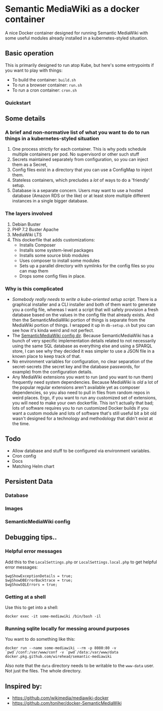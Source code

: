 # Semantic MediaWiki as a docker container

A nice Docker container designed for running Semantic MediaWiki with some useful modules already installed in a kubernetes-styled situation.

## Basic operation

This is primarily designed to run atop Kube, but here's some entrypoints if you want to play with things:

 * To build the container: `build.sh`
 * To run a browser container: `run.sh`
 * To run a cron container: `cron.sh`

### Quickstart

## Some details

### A brief and non-normative list of what you want to do to run things in a kubernetes-styled situation

 1. One process strictly for each container.  This is why pods schedule multiple containers per pod.  No supervisord or other such stuff
 2. Secrets maintained separately from configuration, so you can inject them as a Secret,
 3. Config files exist in a directory that you can use a ConfigMap to inject them.
 4. Stateless containers, which precludes a *lot* of ways to do a 'friendly' setup.
 5. Database is a separate concern.  Users may want to use a hosted database (Amazon RDS or the like) or at least store multiple different instances in a single bigger database.

### The layers involved

1. Debian Buster
2. PHP 7.2 Buster Apache
3. MediaWiki LTS
4. This dockerfile that adds customizations:
    * Installs Composer
    * Installs some system-level packages
    * Installs some source blob modules
    * Uses composer to install some modules
    * Sets up a parallel directory with symlinks for the config files so you can map them
    * Drops some config files in place.

### Why is this complicated

* *Somebody really needs to write a kube-oriented setup script*.  There is a graphical installer and a CLI installer and both of them want to generate you a config file, whereas I want a script that will safely provision a fresh database based on the values in the config file that already exists.  And then the SemanticMediaWiki portion of things is separate from the MediaWiki portion of things.  I wrapped it up in `db-setup.sh` but you can see how it's kinda weird and not perfect.
* The [SemanticMediaWiki config dir](https://www.semantic-mediawiki.org/wiki/Help:Setup_information_file).  Because SemanticMediaWiki has a bunch of very specific implementation details related to not necessarily using the same SQL database as everything else and using a SPARQL store, I can see why they decided it was simpler to use a JSON file in a known place to keep track of that.
* No environment variables for configuration, no clear separation of the secret-secrets (the secret key and the database passwords, for example) from the configuration details.
* Any MediaWiki extensions you want to run (and you want to run them) frequently need system dependencies.  Because MediaWiki is *old* a lot of the popular regular extensions aren't available yet as composer dependencies, so you also need to pull in files from random repos in weird places.  Ergo, if you want to run any customized set of extensions, you will need to make your own dockerfile.  This isn't actually that bad; lots of software requires you to run customized Docker builds if you want a custom module and lots of software that's still useful bit a bit old wasn't designed for a technology and methodology that didn't exist at the time.

## Todo

 * Allow database and stuff to be configured via environment variables.
 * Cron config
 * Docs
 * Matching Helm chart

## Persistent Data

### Database

### Images

### SemanticMediaWiki config

## Debugging tips..

### Helpful error messages

Add this to the `LocalSettings.php` or `LocalSettings.local.php` to get helpful error messages:

```
$wgShowExceptionDetails = true;
$wgShowDBErrorBacktrace = true;
$wgShowSQLErrors = true;
```

### Getting at a shell

Use this to get into a shell:

```
docker exec -it some-mediawiki /bin/bash -il
```

### Running sqlite locally for messing around purposes

You want to do something like this:
```
docker run --name some-mediawiki --rm -p 8080:80 -v `pwd`/conf:/var/www/conf -v `pwd`/data:/var/www/data docker.pkg.github.com/wirehead/semantic-mediawiki
```

Also note that the `data` directory needs to be writable to the `www-data` user.  Not just the files.  The whole directory.

## Inspired by:

 * https://github.com/wikimedia/mediawiki-docker
 * https://github.com/toniher/docker-SemanticMediaWiki
